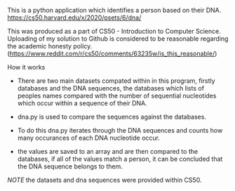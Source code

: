 This is a python application which identifies a person based on their DNA.
https://cs50.harvard.edu/x/2020/psets/6/dna/

This was produced as a part of CS50 - Introduction to Computer Science. Uploading of my solution to Github is considered to be reasonable regarding the academic honesty policy. (https://www.reddit.com/r/cs50/comments/63235w/is_this_reasonable/)

How it works

- There are two main datasets compated within in this program, firstly databases and the DNA sequences, the databases which lists of peoples names compared with the number of sequential nucleotides which occur within a sequence of their DNA. 

- dna.py is used to compare the sequences against the databases.

- To do this dna.py iterates through the DNA sequences and counts how many occurances of each DNA nucleotide occur.

- the values are saved to an array and are then compared to the databases, if all of the values match a person, it can be concluded that the DNA sequence belongs to them. 


*NOTE* the datasets and dna sequences were provided within CS50. 
